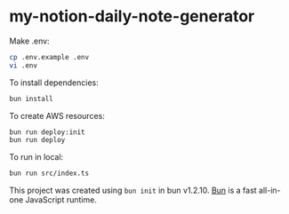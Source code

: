 # my-notion-daily-note-generator

Make .env:

```bash
cp .env.example .env
vi .env
```

To install dependencies:

```bash
bun install
```

To create AWS resources:

```bash
bun run deploy:init
bun run deploy
```

To run in local:

```bash
bun run src/index.ts
```

This project was created using `bun init` in bun v1.2.10. [Bun](https://bun.sh) is a fast all-in-one JavaScript runtime.
